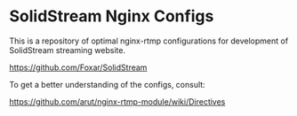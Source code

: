 # SolidStream Nginx Configs

This is a repository of optimal nginx-rtmp configurations for development of SolidStream streaming website.

https://github.com/Foxar/SolidStream

To get a better understanding of the configs, consult:

https://github.com/arut/nginx-rtmp-module/wiki/Directives

